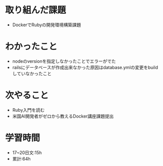 # 取り組んだ課題
- DockerでRubyの開発環境構築課題
# わかったこと
- nodeのversionを指定しなかったことでエラーがでた
- railsにデータベースが作成出来なかった原因はdatabase.ymlの変更をbuildしていなかったこと
# 次やること
- Ruby入門を読む
- 米国AI開発者がゼロから教えるDocker講座課題提出
# 学習時間
- 17~20日文:15h
- 累計:64h
